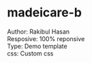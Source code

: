# madeicare-b  
Author: Rakibul Hasan  
Resposive: 100% reponsive  
Type: Demo template  
css: Custom css  
